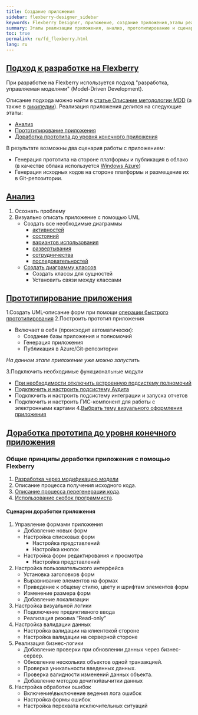 ```yaml
---
title: Создание приложения
sidebar: flexberry-designer_sidebar
keywords: Flexberry Designer, приложение, создание приложения,этапы реализации приложения, анализ, протоип, прототипирование, модулии, сценарии доработки приложения
summary: Этапы реализации приложения, анализ, прототипирование и сценарии ддоработки приложения
toc: true
permalink: ru/fd_flexberry.html
lang: ru
---
```


## [Подход к разработке на Flexberry](fd_model-driven-architecture.html)

При разработке на Flexberry используется подход "разработка, управляемая моделями" (Model-Driven Development).

Описание подхода можно найти в [статье Описание методологии MDD](fd_model-driven-architecture.html) (а также в [википедии](http://ru.wikipedia.org/wiki/Model_Driven_Architecture)).
Реализация приложения делится на следующие этапы:

*	[Анализ](fd_analys.html)
*	[Прототипирование приложения](fd_using-quick-prototyping.html)
*	[Доработка прототипа до уровня конечного приложения](fd_development.html)

В результате возможны два сценария работы с приложением:

*	Генерация прототипа на стороне платформы и публикация в облако (в качестве облака используется [Windows Azure](http://www.windowsazure.com))
*	Генерация исходных кодов на стороне платформы и размещение их в Git-репозитории.

## [Анализ](fd_analys.html)

1.	Осознать проблему
2.	Визуально описать приложение с помощью UML
    *	Создать все необходимые диаграммы 
        * [активностей](fd_activity-diagram.html)
        * [состояний](fd_statechart-diagram.html)
        * [вариантов использования](fd_use-case-diagram.html)
        * [развертывания](fd_deployment-diagram.html)
        * [сотрудничества](fd_collaboration-diagram.html)
        * [последовательностей](fd_sequence-diagram.html)
    *	[Создать диаграмму классов](fd_editing-diagram.html)
        *	Создать классы для сущностей
        *	Установить связи между классами

## [Прототипирование приложения](fd_prototype-creation.html)

1.Создать UML-описание форм при помощи [операции быстрого прототипирования](fd_prototype-creation.html)
2.Построить прототип приложения
* 	Включает в себя (происходит автоматически):
    *	Создание базы приложения и полномочий
    *	Генерация приложения
    *	Публикация в Azure/Git-репозитории

*На данном этапе приложение уже можно запустить*

3.Подключить необходимые функциональные модули
*	[При необходимости отключить встроенную подсистему полномочий](efs_secutity.html)
*	[Подключить и настроить подсистему Аудита](efs_audit.html)
*	Подключить и настроить подсистему интеграции и запуска отчетов
*	Подключить и настроить ГИС-компонент для работы с электронными картами
4.[Выбрать тему визуального оформления приложения](fa_choose-theme.html)

## [Доработка прототипа до уровня конечного приложения](fd_application-development.html)

### Общие принципы доработки приложения с помощью Flexberry

1.	[Разработка через модификацию модели](fd_code-generation.html)
2.	Описание процесса получения исходного кода.
3.	[Описание процесса перегенерации кода](fd_code-generation.html).
4.	[Использование скобок программиста](fo_programmer-brackets.html).

#### Сценарии доработки приложения

1.	Управление формами приложения
    *	Добавление новых форм
    *	Настройка списковых форм
        *	Настройка представлений
        *	Настройка кнопок
    *	Настройка форм редактирования и просмотра
        *	Настройка представлений
2.	Настройка пользовательского интерфейса
    *	Установка заголовков форм
    *	Выравнивание элементов на формах
    *	Приведение к общему стилю, цвету и шрифтам элементов форм
    *	Изменение размера форм
    *	Добавление локализации
3.	Настройка визуальной логики
    *	Подключение предиктивного ввода
    *	Реализация режима “Read-only”
4.	Настройка валидации данных
    *	Настройка валидации на клиентской стороне
    *	Настройка валидации на серверной стороне
5.	Реализация бизнес-логики
    *	Добавление проверки при обновлении данных через бизнес-сервер.
    *	Обновление нескольких объектов одной транзакцией.
    *	Проверка уникальности введенных данных.
    *	Проверка валидности изменений данных объекта.
    *	Добавление методов дочитки\вычитки данных
6.	Настройка обработки ошибок
    *	Включение\выключение ведения лога ошибок
    *	Настройка формы ошибок
    *	Настройка перехвата исключительных ситуаций


